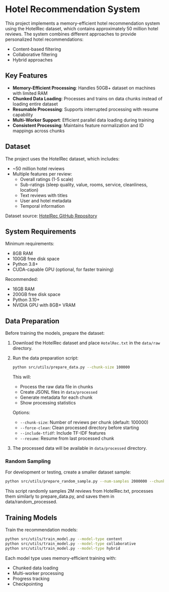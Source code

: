 # Hotel Recommendation System

This project implements a memory-efficient hotel recommendation system using the HotelRec dataset, which contains approximately 50 million hotel reviews. The system combines different approaches to provide personalized hotel recommendations:
- Content-based filtering
- Collaborative filtering
- Hybrid approaches

## Key Features

- **Memory-Efficient Processing**: Handles 50GB+ dataset on machines with limited RAM
- **Chunked Data Loading**: Processes and trains on data chunks instead of loading entire dataset
- **Resumable Processing**: Supports interrupted processing with resume capability
- **Multi-Worker Support**: Efficient parallel data loading during training
- **Consistent Processing**: Maintains feature normalization and ID mappings across chunks

## Dataset

The project uses the HotelRec dataset, which includes:
- ~50 million hotel reviews
- Multiple features per review:
  - Overall ratings (1-5 scale)
  - Sub-ratings (sleep quality, value, rooms, service, cleanliness, location)
  - Text reviews with titles
  - User and hotel metadata
  - Temporal information

Dataset source: [HotelRec GitHub Repository](https://github.com/Diego999/HotelRec)

## System Requirements

Minimum requirements:
- 8GB RAM
- 100GB free disk space
- Python 3.8+
- CUDA-capable GPU (optional, for faster training)

Recommended:
- 16GB RAM
- 200GB free disk space
- Python 3.10+
- NVIDIA GPU with 8GB+ VRAM

## Data Preparation

Before training the models, prepare the dataset:

1. Download the HotelRec dataset and place `HotelRec.txt` in the `data/raw` directory.

2. Run the data preparation script:
   ```bash
   python src/utils/prepare_data.py --chunk-size 100000
   ```

   This will:
   - Process the raw data file in chunks
   - Create JSONL files in `data/processed`
   - Generate metadata for each chunk
   - Show processing statistics

   Options:
   - `--chunk-size`: Number of reviews per chunk (default: 100000)
   - `--force-clean`: Clean processed directory before starting
   - `--include-tfidf`: Include TF-IDF features
   - `--resume`: Resume from last processed chunk

3. The processed data will be available in `data/processed` directory.

### Random Sampling

For development or testing, create a smaller dataset sample:
```bash
python src/utils/prepare_random_sample.py --num-samples 2000000 --chunk-size 100000
```
This script randomly samples 2M reviews from HotelRec.txt, processes them similarly to prepare_data.py, and saves them in data/random_processed.

## Training Models

Train the recommendation models:

```bash
python src/utils/train_model.py --model-type content
python src/utils/train_model.py --model-type collaborative
python src/utils/train_model.py --model-type hybrid
```

Each model type uses memory-efficient training with:
- Chunked data loading
- Multi-worker processing
- Progress tracking
- Checkpointing
